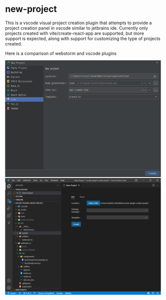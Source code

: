 # new-project

This is a vscode visual project creation plugin that attempts to provide a project creation panel in vscode similar to jetbrains ide. Currently only projects created with vite/create-react-app are supported, but more support is expected, along with support for customizing the type of projects created.

Here is a comparison of webstorm and vscode plugins

![webstorm](./docs/webstorm-cover.png)
![vscode](./docs/vscode-cover.png)
